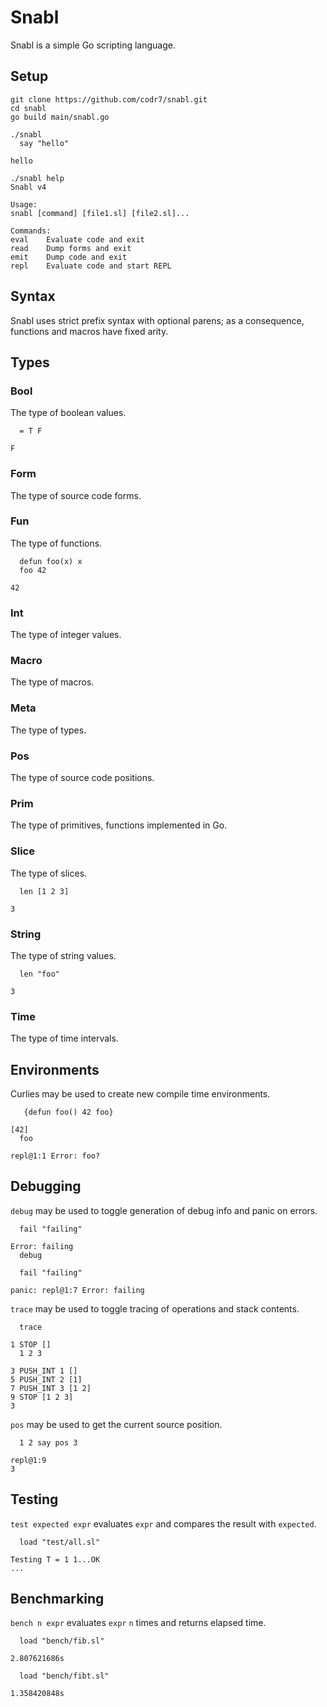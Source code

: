# Snabl
Snabl is a simple Go scripting language.

## Setup

```
git clone https://github.com/codr7/snabl.git
cd snabl
go build main/snabl.go
```
```
./snabl
  say "hello"

hello
```
```
./snabl help
Snabl v4

Usage:
snabl [command] [file1.sl] [file2.sl]...

Commands:
eval	Evaluate code and exit
read	Dump forms and exit
emit	Dump code and exit
repl	Evaluate code and start REPL
```

## Syntax
Snabl uses strict prefix syntax with optional parens; as a consequence, functions and macros have fixed arity.

## Types

### Bool
The type of boolean values.

```
  = T F

F
```

### Form
The type of source code forms.

### Fun
The type of functions.

```
  defun foo(x) x
  foo 42

42
```

### Int
The type of integer values.

### Macro
The type of macros.

### Meta
The type of types.

### Pos
The type of source code positions.

### Prim
The type of primitives, functions implemented in Go.

### Slice
The type of slices.

```
  len [1 2 3]

3
```

### String
The type of string values.

```
  len "foo"

3
```

### Time
The type of time intervals.

## Environments
Curlies may be used to create new compile time environments.

```
   {defun foo() 42 foo}

[42]
  foo

repl@1:1 Error: foo?
```

## Debugging
`debug` may be used to toggle generation of debug info and panic on errors.

```
  fail "failing"
  
Error: failing
  debug
  
  fail "failing"
  
panic: repl@1:7 Error: failing
```

`trace` may be used to toggle tracing of operations and stack contents.

```
  trace
  
1 STOP []
  1 2 3
  
3 PUSH_INT 1 []
5 PUSH_INT 2 [1]
7 PUSH_INT 3 [1 2]
9 STOP [1 2 3]
3
```

`pos` may be used to get the current source position.

```
  1 2 say pos 3
  
repl@1:9
3
```

## Testing
`test expected expr` evaluates `expr` and compares the result with `expected`.

```
  load "test/all.sl"

Testing T = 1 1...OK
...
```

## Benchmarking
`bench n expr` evaluates `expr` `n` times and returns elapsed time.

```
  load "bench/fib.sl"

2.807621686s
```

```
  load "bench/fibt.sl"

1.358420848s
```